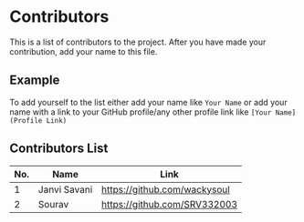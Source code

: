 # Contributors

This is a list of contributors to the project. After you have made your contribution, add your name to this file.

## Example

To add yourself to the list either add your name like `Your Name` or add your name with a link to your GitHub profile/any other profile link like `[Your Name](Profile Link)`

## Contributors List

| No. | Name | Link |
| --- | --- | --- |
| 1 | Janvi Savani | https://github.com/wackysoul |
| 2 | Sourav | https://github.com/SRV332003 |

